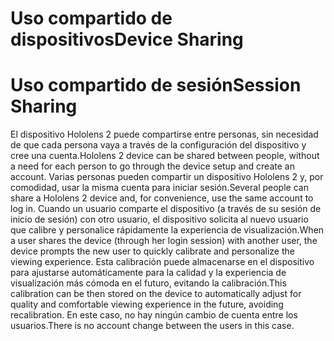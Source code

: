 # <a name="device-sharing"></a><span data-ttu-id="be5fb-101">Uso compartido de dispositivos</span><span class="sxs-lookup"><span data-stu-id="be5fb-101">Device Sharing</span></span>


# <a name="session-sharing"></a><span data-ttu-id="be5fb-102">Uso compartido de sesión</span><span class="sxs-lookup"><span data-stu-id="be5fb-102">Session Sharing</span></span>

<span data-ttu-id="be5fb-103">El dispositivo Hololens 2 puede compartirse entre personas, sin necesidad de que cada persona vaya a través de la configuración del dispositivo y cree una cuenta.</span><span class="sxs-lookup"><span data-stu-id="be5fb-103">Hololens 2 device can be shared between people, without a need for each person to go through the device setup and create an account.</span></span> <span data-ttu-id="be5fb-104">Varias personas pueden compartir un dispositivo Hololens 2 y, por comodidad, usar la misma cuenta para iniciar sesión.</span><span class="sxs-lookup"><span data-stu-id="be5fb-104">Several people can share a Hololens 2 device and, for convenience, use the same account to log in.</span></span> <span data-ttu-id="be5fb-105">Cuando un usuario comparte el dispositivo (a través de su sesión de inicio de sesión) con otro usuario, el dispositivo solicita al nuevo usuario que calibre y personalice rápidamente la experiencia de visualización.</span><span class="sxs-lookup"><span data-stu-id="be5fb-105">When a user shares the device (through her login session) with another user, the device prompts the new user to quickly calibrate and personalize the viewing experience.</span></span> <span data-ttu-id="be5fb-106">Esta calibración puede almacenarse en el dispositivo para ajustarse automáticamente para la calidad y la experiencia de visualización más cómoda en el futuro, evitando la calibración.</span><span class="sxs-lookup"><span data-stu-id="be5fb-106">This calibration can be then stored on the device to automatically adjust for quality and comfortable viewing experience in the future, avoiding recalibration.</span></span> <span data-ttu-id="be5fb-107">En este caso, no hay ningún cambio de cuenta entre los usuarios.</span><span class="sxs-lookup"><span data-stu-id="be5fb-107">There is no account change between the users in this case.</span></span> 
